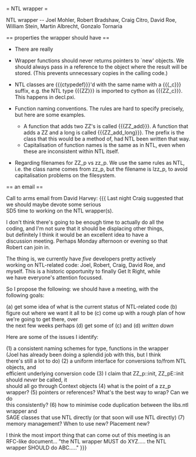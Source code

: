 = NTL wrapper =

 NTL wrapper -- Joel Mohler, Robert Bradshaw, Craig Citro, David Roe, William Stein, Martin Albrecht, Gonzalo Tornaria

== properties the wrapper should have ==

 * There are really

 * Wrapper functions should never returns pointers to `new' objects. We should always pass in a reference to the object where the result will be stored. (This prevents unnecessary copies in the calling code.)

 * NTL classes are {{{ctypedef}}}'d with the same name with a {{{_c}}} suffix, e.g. the NTL type {{{ZZ}}} is imported to cython as {{{ZZ_c}}}. This happens in decl.pxi.

 * Function naming conventions. The rules are hard to specify precisely, but here are some examples.
    * A function that adds two ZZ's is called {{{ZZ_add}}}. A function that adds a ZZ and a long is called {{{ZZ_add_long}}}. The prefix is the class that this would be a method of, had NTL been written that way.
    * Capitalisation of function names is the same as in NTL, even when these are inconsistent within NTL itself.

 * Regarding filenames for ZZ_p vs zz_p. We use the same rules as NTL, i.e. the class name comes from zz_p, but the filename is lzz_p, to avoid capitalisation problems on the filesystem.



== an email ==

Call to arms email from David Harvey:
{{{
Last night Craig suggested that we should maybe devote some serious  
SD5 time to working on the NTL wrapper(s).

I don't think there's going to be enough time to actually do all the  
coding, and I'm not sure that it should be displacing other things,  
but definitely I think it would be an excellent idea to have a  
discussion meeting. Perhaps Monday afternoon or evening so that  
Robert can join in.

The thing is, we currently have *five* developers pretty actively  
working on NTL-related code: Joel, Robert, Craig, David Roe, and  
myself. This is a historic opportunity to finally Get It Right, while  
we have everyone's attention focussed.

So I propose the following: we should have a meeting, with the  
following goals:

(a) get some idea of what is the current status of NTL-related code
(b) figure out where we want it all to be
(c) come up with a rough plan of how we're going to get there, over  
the next few weeks perhaps
(d) get some of (c) and (d) *written down*

Here are some of the issues I identify:

(1) a consistent naming schemes for type, functions in the wrapper  
(Joel has already been doing a splendid job with this, but I think  
there's still a lot to do)
(2) a uniform interface for conversions to/from NTL objects, and  
efficient underlying conversion code
(3) I claim that ZZ_p::init, ZZ_pE::init should *never* be called, it  
should all go through Context objects
(4) what is the point of a zz_p wrapper?
(5) pointers or references? What's the best way to wrap? Can we do  
this consistently?
(6) how to minimise code duplication between the libs.ntl wrapper and  
SAGE classes that use NTL directly (or that soon will use NTL directly)
(7) memory management? When to use new? Placement new?

I think the most import thing that can come out of this meeting is an  
RFC-like document... "the NTL wrapper MUST do XYZ..... the NTL  
wrapper SHOULD do ABC....."
}}}
